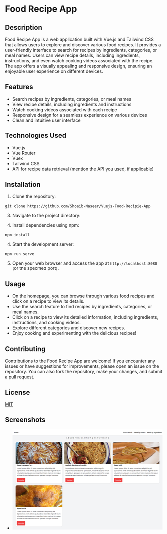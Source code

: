 # Food Recipe App

## Description

Food Recipe App is a web application built with Vue.js and Tailwind CSS that allows users to explore and discover various food recipes. It provides a user-friendly interface to search for recipes by ingredients, categories, or meal names. Users can view recipe details, including ingredients, instructions, and even watch cooking videos associated with the recipe. The app offers a visually appealing and responsive design, ensuring an enjoyable user experience on different devices.

## Features

- Search recipes by ingredients, categories, or meal names
- View recipe details, including ingredients and instructions
- Watch cooking videos associated with each recipe
- Responsive design for a seamless experience on various devices
- Clean and intuitive user interface

## Technologies Used

- Vue.js
- Vue Router
- Vuex
- Tailwind CSS
- API for recipe data retrieval (mention the API you used, if applicable)

## Installation

1. Clone the repository:

``` 
git clone https://github.com/Shoaib-Naseer/Vuejs-Food-Recipie-App
```
   
3. Navigate to the project directory:


4. Install dependencies using npm:

```
npm install
```

4. Start the development server:

```
npm run serve
```

5. Open your web browser and access the app at `http://localhost:8080` (or the specified port).

## Usage

- On the homepage, you can browse through various food recipes and click on a recipe to view its details.
- Use the search feature to find recipes by ingredients, categories, or meal names.
- Click on a recipe to view its detailed information, including ingredients, instructions, and cooking videos.
- Explore different categories and discover new recipes.
- Enjoy cooking and experimenting with the delicious recipes!

## Contributing

Contributions to the Food Recipe App are welcome! If you encounter any issues or have suggestions for improvements, please open an issue on the repository. You can also fork the repository, make your changes, and submit a pull request.

## License

[MIT](LICENSE) 

## Screenshots 

- ![Food Recipie App Screenshot](https://github.com/Shoaib-Naseer/Vuejs-Food-Recipie-App/blob/main/src/screenshots/main.png)


